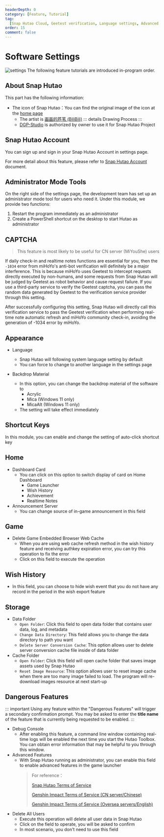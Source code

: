```yaml
---
headerDepth: 0
category: [Feature, Tutorial]
tag:
  [Snap Hutao Cloud, Geetest verification, Language settings, Advanced settings]
order: 15
comment: false
---
```


# Software Settings

![settings](https://img.alicdn.com/imgextra/i1/1797064093/O1CN01m1CSiq1g6e0utDIKD_!!1797064093.png)
The following feature tutorials are introduced in-program order.

## About Snap Hutao

This part has the following information:

- The icon of Snap Hutao：You can find the original image of the icon at the [home page](/)
  - The artist is [画画的芦苇 (BiliBili)](https://space.bilibili.com/274422134)
    ::: details Drawing Process
    <BiliBili bvid="BV1UL411d7Py" />
    :::
  - [DGP-Studio](https://github.com/DGP-Studio) is authorized by owner to use it for Snap Hutao Project

## Snap Hutao Account

You can sign up and sign in your Snap Hutao Account in settings page.

For more detail about this feature, please refer to [Snap Hutao Account](hutao-passport.md) document.

## Administrator Mode Tools

On the right side of the settings page, the development team has set up an administrator mode tool for users who need it. Under this module, we provide two functions:

1. Restart the program immediately as an administrator
2. Create a PowerShell shortcut on the desktop to start Hutao as administrator

## CAPTCHA

> This feature is most likely to be useful for CN server (MiYouShe) users

If daily check-in and realtime notes functions are essential for you, then the `-1034` error from miHoYo's anti-bot verification will definitely be a major interference. This is because miHoYo uses Geetest to intercept requests directly executed by non-humans, and some requests from Snap Hutao will be judged by Geetest as robot behavior and cause request failure. If you use a third-party service to verify the Geetest captcha, you can pass the random data generated by Geetest to the verification service provider through this setting.

After successfully configuring this setting, Snap Hutao will directly call this verification service to pass the Geetest verification when performing real-time note automatic refresh and miHoYo community check-in, avoiding the generation of -1034 error by miHoYo.

## Appearance

- Language

  - Snap Hutao will following system language setting by default
  - You can force to change to another language in the settings page

- Backdrop Material
  - In this option, you can change the backdrop material of the software to
    - Acrylic
    - Mica (Windows 11 only)
    - MicaAlt (Windows 11 only)
  - The setting will take effect immediately

## Shortcut Keys

In this module, you can enable and change the setting of auto-click shortcut key

## Home

- Dashboard Card
  - You can click on this option to switch display of card on Home Dashboard
    - Game Launcher
    - Wish History
    - Achievement
    - Realtime Notes
- Announcement Server
  - You can change source of in-game announcement in this field

## Game

- Delete Game Embedded Browser Web Cache
  - When you are using web cache refresh method in the wish history feature and receiving authkey expiration error, you can try this operation to fix the error
  - Click on this field to execute the operation

## Wish History

- In this field, you can choose to hide wish event that you do not have any record in the period in the wish export feature

## Storage

- Data Folder
  - `Open Folder`: Click this field to open data folder that contains user data, log, and metadata
  - `Change Data Directory`: This field allows you to change the data directory to path you want
  - `Delete Server Conversion Cache`: This option allows user to delete server conversion cache file inside of data folder
- Cache Folder
  - `Open Folder`: Click this field will open cache folder that saves image assets used by Snap Hutao
  - `Reset Image Resource`: This option allows user to reset image cache when there are too many image failed to load. The program will re-download images resource at next start-up

## Dangerous Features

::: important
Using any feature within the "Dangerous Features" will trigger a secondary confirmation prompt. You may be asked to enter the **title name** of the feature that is currently being requested to be enabled.
:::

- Debug Console
  - After enabling this feature, a command line window containing real-time logs will be enabled the next time you start the Hutao Toolbox. You can obtain error information that may be helpful to you through this window.
- Advanced Features
  - With Snap Hutao running as administrator, you can enable this field to enable advanced features in the game launcher
    > For reference：
    >
    > [Snap Hutao Terms of Service](../statements/tos.html)
    >
    > [Genshin Impact Terms of Service (CN server/Chinese)](https://ys.mihoyo.com/main/company/agreement)
    >
    > [Genshin Impact Terms of Service (Oversea servers/English)](https://genshin.hoyoverse.com/en/company/terms)
- Delete All Users
  - Execute this operation will delete all user data in Snap Hutao
  - Click on the field to operate, you will be asked to confirm
  - In most scenario, you don't need to use this field
